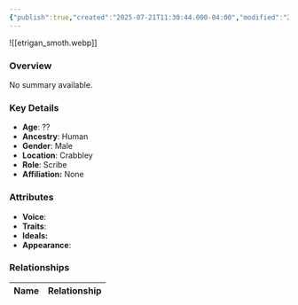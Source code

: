```yaml
---
{"publish":true,"created":"2025-07-21T11:30:44.000-04:00","modified":"2025-07-25T11:36:47.000-04:00","cssclasses":""}
---
```



![[etrigan_smoth.webp]]

### Overview
No summary available.

### Key Details
- **Age**: ??
- **Ancestry**: Human
- **Gender**: Male
- **Location**: Crabbley
- **Role**: Scribe
- **Affiliation:** None

### Attributes
- **Voice**: 
- **Traits**: 
- **Ideals:** 
- **Appearance**:

### Relationships

| Name  | Relationship |
| ----- | ------------ |
